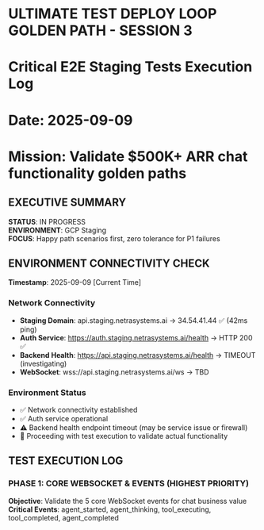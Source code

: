 # ULTIMATE TEST DEPLOY LOOP GOLDEN PATH - SESSION 3
# Critical E2E Staging Tests Execution Log
# Date: 2025-09-09
# Mission: Validate $500K+ ARR chat functionality golden paths

## EXECUTIVE SUMMARY
**STATUS**: IN PROGRESS  
**ENVIRONMENT**: GCP Staging  
**FOCUS**: Happy path scenarios first, zero tolerance for P1 failures

## ENVIRONMENT CONNECTIVITY CHECK
**Timestamp**: 2025-09-09 [Current Time]

### Network Connectivity
- **Staging Domain**: api.staging.netrasystems.ai → 34.54.41.44 ✅ (42ms ping)
- **Auth Service**: https://auth.staging.netrasystems.ai/health → HTTP 200 ✅
- **Backend Health**: https://api.staging.netrasystems.ai/health → TIMEOUT (investigating)
- **WebSocket**: wss://api.staging.netrasystems.ai/ws → TBD

### Environment Status
- ✅ Network connectivity established
- ✅ Auth service operational 
- ⚠️  Backend health endpoint timeout (may be service issue or firewall)
- 🔄 Proceeding with test execution to validate actual functionality

## TEST EXECUTION LOG

### PHASE 1: CORE WEBSOCKET & EVENTS (HIGHEST PRIORITY)
**Objective**: Validate the 5 core WebSocket events for chat business value
**Critical Events**: agent_started, agent_thinking, tool_executing, tool_completed, agent_completed
